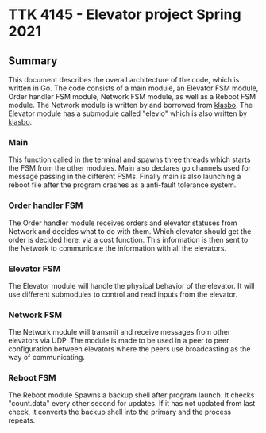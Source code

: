 TTK 4145 - Elevator project Spring 2021
=======================================


Summary
-------
This document describes the overall architecture of the code, which is written in Go. The code consists of a main module, an Elevator FSM module, Order handler FSM module, Network FSM module, as well as a Reboot FSM module. The Network module is written by and borrowed from [klasbo](https://github.com/klasbo). The Elevator module has a submodule called "elevio" which is also written by [klasbo](https://github.com/klasbo).

### Main
This function called in the terminal and spawns three threads which starts the FSM from the other modules. Main also declares go channels used for message passing in the different FSMs. Finally main is also launching a reboot file after the program crashes as a anti-fault tolerance system.

### Order handler FSM
The Order handler module receives orders and elevator statuses from Network and decides what to do with them. Which elevator should get the order is decided here, via a cost function. This information is then sent to the Network to communicate the information with all the elevators.

### Elevator FSM
The Elevator module will handle the physical behavior of the elevator. It will use different submodules to control and read inputs from the elevator.

### Network FSM
The Network module will transmit and receive messages from other elevators via UDP. The module is made to be used in a peer to peer configuration between elevators where the peers use broadcasting as the way of communicating.

### Reboot FSM
The Reboot module Spawns a backup shell after program launch. It checks "count.data" every other second for updates. If it has not updated from last check, it converts the backup shell into the primary and the process repeats.
